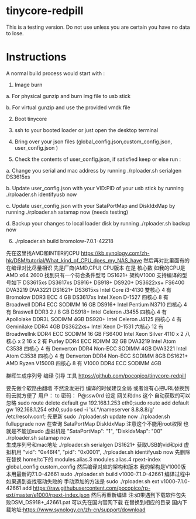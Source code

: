 # tinycore-redpill
This is a testing version. Do not use unless you are certain you have no data to lose.

# Instructions 

A normal build process would start with :

1. Image burn

a. For physical gunzip and burn img file to usb stick

b. For virtual gunzip and use the provided vmdk file 

2. Boot tinycore

3. ssh to your booted loader or just open the desktop terminal 

4. Bring over your json files (global_config.json,custom_config.json, user_config.json )

5. Check the contents of user_config.json, if satisfied keep or else run :

a. Change you serial and mac address by running ./rploader.sh serialgen DS3615xs

b. Update user_config.json with your VID:PID of your usb stick by running ./rploader.sh identifyusb now

c. Update user_config.json with your SataPortMap and DiskIdxMap by running ./rploader.sh satamap now (needs testing)

d. Backup your changes to local loader disk by running  ./rploader.sh backup now


6. ./rploader.sh build bromolow-7.0.1-42218


先在这里找AMD和INTER的CPU
https://kb.synology.com/zh-hk/DSM/tutorial/What_kind_of_CPU_does_my_NAS_have
然后再对比里面有的在编译对比尽量相识 先是厂商(AMD,CPU) CPU版本 在是 核心数 如我的CPU是 AMD x64 2600 找到只有一个符合条件型号 DS1621+ 架构V1000
支持编译的型号如下
DS3615xs DS3617xs DS916+ DS918+ DS920+ DS3622xs+ FS6400 DVA3219 DVA3221 DS1621+
DS3615xs	Intel Core i3-4130	雙核心	4	有	Bromolow	DDR3 ECC 4 GB
DS3617xs	Intel Xeon D-1527	四核心	8	有	Broadwell	DDR4 ECC SODIMM 16 GB
DS916+	Intel Pentium N3710	四核心	4	有	Braswell	DDR3 2 / 8 GB
DS918+	Intel Celeron J3455	四核心	4	有	Apollolake	DDR3L SODIMM 4GB
DS920+	Intel Celeron J4125	四核心	4	有	Geminilake	DDR4 4GB
DS3622xs+	Intel Xeon D-1531	六核心	12	有	Broadwellnk	DDR4 ECC SODIMM 16 GB
FS6400	Intel Xeon Silver 4110 x 2	八核心 x 2	16 x 2	有	Purley	DDR4 ECC RDIMM 32 GB
DVA3219	Intel Atom C3538	四核心	4	有	Denverton	DDR4 Non-ECC SODIMM 4GB
DVA3221	Intel Atom C3538	四核心	4	有	Denverton	DDR4 Non-ECC SODIMM 8GB
DS1621+	AMD Ryzen V1500B	四核心	8	有	V1000	DDR4 ECC SODIMM 4GB

群晖生成序列号 编译 引导 工具 https://github.com/pocopico/tinycore-redpill

要先做个软路由翻墙 不然没发进行 编译的时候建议全局 或者谁有心把URL替换到码云就方便了
用户： tc
密码： P@ssw0rd
设定 网关和dns 这个 自动获取的可以忽略
sudo route delete default gw 192.168.1.253 eth0;sudo route add default gw 192.168.1.254 eth0;sudo sed -i 's/.*/nameserver 8.8.8.8/g' /etc/resolv.conf;
先更新
sudo ./rploader.sh update now
./rploader.sh fullupgrade now
在查询 SataPortMap DiskIdxMap 注意这个不能用root权限 也就是不能加sudo 虚拟机是 "SataPortMap": "1", "DiskIdxMap": "00"
./rploader.sh satamap now  
生成序列号和mac地址
./rploader.sh serialgen DS1621+
获取USB的vid和pid  虚拟机用	"vid": "0x46f4",    "pid": "0x0001",
./rploader.sh identifyusb now
先删除在替换 home/tc下的 modules.alias.3 modules.alias.4 rpext-index global_config custom_config
然后编译对应的架构和版本 我的架构是V1000版本用最新的7.1.0-42661
sudo ./rploader.sh build v1000-7.1.0-42661
编译过程中如果遇到查找驱动失败的 手动添加的方法是
sudo ./rploader.sh ext v1000-7.1.0-42661 add https://raw.githubusercontent.com/pocopico/rp-ext/master/e1000/rpext-index.json
然后再重新编译
注:如果遇到下载软件包失败DSM_DS918+_42661.pat 可以先在国内官网下载 在替换到相应的目录
国内下载地址:https://www.synology.cn/zh-cn/support/download
